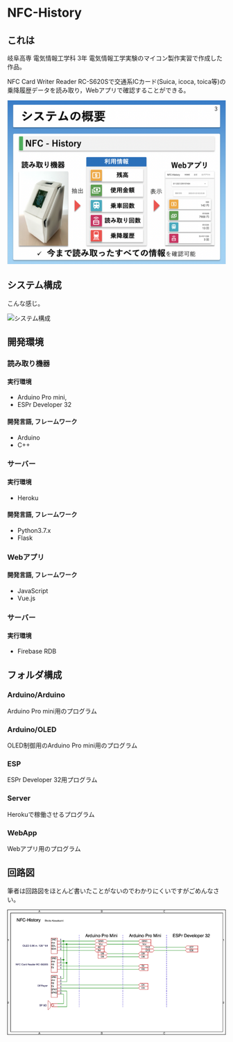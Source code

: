 # NFC-History

## これは

岐阜高専 電気情報工学科 3年 電気情報工学実験のマイコン製作実習で作成した作品。

NFC Card Writer Reader RC-S620Sで交通系ICカード(Suica, icoca, toica等)の乗降履歴データを読み取り，Webアプリで確認することができる。

![システム概要](./img/システム概要.png)

## システム構成

こんな感じ。

![システム構成](/Users/kotatsu/Documents/NFC-History/NFC-History/img/システム構成.png)

## 開発環境

### 読み取り機器

#### 実行環境

- Arduino Pro mini,
- ESPr Developer 32

#### 開発言語, フレームワーク

- Arduino
- C++

### サーバー

#### 実行環境

- Heroku

#### 開発言語, フレームワーク

- Python3.7.x
- Flask


### Webアプリ

#### 開発言語, フレームワーク

- JavaScript
- Vue.js

### サーバー

#### 実行環境

- Firebase RDB



## フォルダ構成

### Arduino/Arduino

Arduino Pro mini用のプログラム

### Arduino/OLED

OLED制御用のArduino Pro mini用のプログラム

### ESP

ESPr Developer 32用プログラム

### Server

Herokuで稼働させるプログラム

### WebApp

Webアプリ用のプログラム

## 回路図

筆者は回路図をほとんど書いたことがないのでわかりにくいですがごめんなさい。

![circuit](./img/circuit.png)

